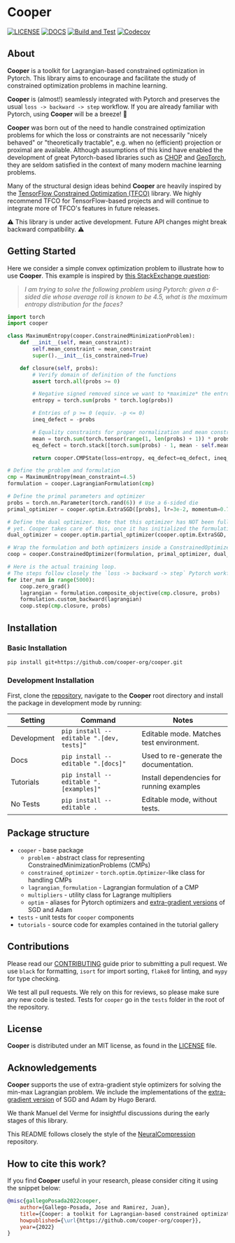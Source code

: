 # Cooper

[![LICENSE](https://img.shields.io/badge/license-MIT-blue.svg)](https://github.com/cooper-org/cooper/tree/master/LICENSE)
[![DOCS](https://readthedocs.org/projects/cooper/badge/?version=latest)](https://cooper.readthedocs.io/en/latest/?version=latest)
[![Build and Test](https://github.com/cooper-org/cooper/actions/workflows/build.yml/badge.svg)](https://github.com/cooper-org/cooper/actions/workflows/build.yml)
[![Codecov](https://codecov.io/gh/cooper-org/cooper/branch/dev/graph/badge.svg?token=1AKM2EQ7RT)](https://codecov.io/gh/cooper-org/cooper/branch/dev/graph/badge.svg?token=1AKM2EQ7RT)

## About

**Cooper** is a toolkit for Lagrangian-based constrained optimization in Pytorch.
This library aims to encourage and facilitate the study of constrained
optimization problems in machine learning.

**Cooper** is (almost!) seamlessly integrated with Pytorch and preserves the
usual `loss -> backward -> step` workflow. If you are already familiar with
Pytorch, using **Cooper** will be a breeze! 🙂

**Cooper** was born out of the need to handle constrained optimization problems
for which the loss or constraints are not necessarily "nicely behaved"
or "theoretically tractable", e.g. when no (efficient) projection or proximal
are available. Although assumptions of this kind have enabled the development of
great Pytorch-based libraries such as [CHOP](https://github.com/openopt/chop)
and [GeoTorch](https://github.com/Lezcano/geotorch), they are seldom satisfied
in the context of many modern machine learning problems.

Many of the structural design ideas behind **Cooper** are heavily inspired by
the [TensorFlow Constrained Optimization (TFCO)](https://github.com/google-research/tensorflow_constrained_optimization)
library. We highly recommend TFCO for TensorFlow-based projects and will
continue to integrate more of TFCO's features in future releases.

⚠️ This library is under active development. Future API changes might break backward
compatibility. ⚠️

## Getting Started

Here we consider a simple convex optimization problem to illustrate how to use
**Cooper**. This example is inspired by [this StackExchange question](https://datascience.stackexchange.com/questions/107366/how-do-you-solve-strictly-constrained-optimization-problems-with-pytorch):

> _I am trying to solve the following problem using Pytorch: given a 6-sided die
> whose average roll is known to be 4.5, what is the maximum entropy
> distribution for the faces?_

```python
import torch
import cooper

class MaximumEntropy(cooper.ConstrainedMinimizationProblem):
    def __init__(self, mean_constraint):
        self.mean_constraint = mean_constraint
        super().__init__(is_constrained=True)

    def closure(self, probs):
        # Verify domain of definition of the functions
        assert torch.all(probs >= 0)

        # Negative signed removed since we want to *maximize* the entropy
        entropy = torch.sum(probs * torch.log(probs))

        # Entries of p >= 0 (equiv. -p <= 0)
        ineq_defect = -probs

        # Equality constraints for proper normalization and mean constraint
        mean = torch.sum(torch.tensor(range(1, len(probs) + 1)) * probs)
        eq_defect = torch.stack([torch.sum(probs) - 1, mean - self.mean_constraint])

        return cooper.CMPState(loss=entropy, eq_defect=eq_defect, ineq_defect=ineq_defect)

# Define the problem and formulation
cmp = MaximumEntropy(mean_constraint=4.5)
formulation = cooper.LagrangianFormulation(cmp)

# Define the primal parameters and optimizer
probs = torch.nn.Parameter(torch.rand(6)) # Use a 6-sided die
primal_optimizer = cooper.optim.ExtraSGD([probs], lr=3e-2, momentum=0.7)

# Define the dual optimizer. Note that this optimizer has NOT been fully instantiated
# yet. Cooper takes care of this, once it has initialized the formulation state.
dual_optimizer = cooper.optim.partial_optimizer(cooper.optim.ExtraSGD, lr=9e-3, momentum=0.7)

# Wrap the formulation and both optimizers inside a ConstrainedOptimizer
coop = cooper.ConstrainedOptimizer(formulation, primal_optimizer, dual_optimizer)

# Here is the actual training loop.
# The steps follow closely the `loss -> backward -> step` Pytorch workflow.
for iter_num in range(5000):
    coop.zero_grad()
    lagrangian = formulation.composite_objective(cmp.closure, probs)
    formulation.custom_backward(lagrangian)
    coop.step(cmp.closure, probs)
```

## Installation

### Basic Installation

```bash
pip install git+https://github.com/cooper-org/cooper.git
```

### Development Installation

First, clone the [repository](https://github.com/cooper-org/cooper), navigate
to the **Cooper** root directory and install the package in development mode by running:

| Setting     | Command                                  | Notes                                     |
| ----------- | ---------------------------------------- | ----------------------------------------- |
| Development | `pip install --editable ".[dev, tests]"` | Editable mode. Matches test environment.  |
| Docs        | `pip install --editable ".[docs]"`       | Used to re-generate the documentation.    |
| Tutorials   | `pip install --editable ".[examples]"`   | Install dependencies for running examples |
| No Tests    | `pip install --editable .`               | Editable mode, without tests.             |

## Package structure

-   `cooper` - base package
    -   `problem` - abstract class for representing ConstrainedMinimizationProblems (CMPs)
    -   `constrained_optimizer` - `torch.optim.Optimizer`-like class for handling CMPs
    -   `lagrangian_formulation` - Lagrangian formulation of a CMP
    -   `multipliers` - utility class for Lagrange multipliers
    -   `optim` - aliases for Pytorch optimizers and [extra-gradient versions](https://github.com/GauthierGidel/Variational-Inequality-GAN/blob/master/optim/extragradient.py) of SGD and Adam
-   `tests` - unit tests for `cooper` components
-   `tutorials` - source code for examples contained in the tutorial gallery

## Contributions

Please read our [CONTRIBUTING](https://github.com/cooper-org/cooper/tree/master/.github/CONTRIBUTING.md)
guide prior to submitting a pull request. We use `black` for formatting, `isort`
for import sorting, `flake8` for linting, and `mypy` for type checking.

We test all pull requests. We rely on this for reviews, so please make sure any
new code is tested. Tests for `cooper` go in the `tests` folder in the root of
the repository.

## License

**Cooper** is distributed under an MIT license, as found in the
[LICENSE](https://github.com/cooper-org/cooper/tree/master/LICENSE) file.

## Acknowledgements

**Cooper** supports the use of extra-gradient style optimizers for solving the
min-max Lagrangian problem. We include the implementations of the
[extra-gradient version](https://github.com/GauthierGidel/Variational-Inequality-GAN/blob/master/optim/extragradient.py)
of SGD and Adam by Hugo Berard.

We thank Manuel del Verme for insightful discussions during the early stages of
this library.

This README follows closely the style of the [NeuralCompression](https://github.com/facebookresearch/NeuralCompression)
repository.

## How to cite this work?

If you find **Cooper** useful in your research, please consider citing it using
the snippet below:

```bibtex
@misc{gallegoPosada2022cooper,
    author={Gallego-Posada, Jose and Ramirez, Juan},
    title={Cooper: a toolkit for Lagrangian-based constrained optimization},
    howpublished={\url{https://github.com/cooper-org/cooper}},
    year={2022}
}
```
